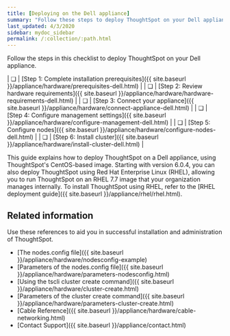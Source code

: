 ```yaml
---
title: [Deploying on the Dell appliance]
summary: "Follow these steps to deploy ThoughtSpot on your Dell appliance."
last_updated: 4/3/2020
sidebar: mydoc_sidebar
permalink: /:collection/:path.html
---
```

Follow the steps in this checklist to deploy ThoughtSpot on your Dell appliance.

| &#10063; | [Step 1: Complete installation prerequisites]({{ site.baseurl }}/appliance/hardware/prerequisites-dell.html) |
| &#10063; | [Step 2: Review hardware requirements]({{ site.baseurl }}/appliance/hardware/hardware-requirements-dell.html) |
| &#10063; | [Step 3: Connect your appliance]({{ site.baseurl }}/appliance/hardware/connect-appliance-dell.html) |
| &#10063; | [Step 4: Configure management settings]({{ site.baseurl }}/appliance/hardware/configure-management-dell.html) |
| &#10063; | [Step 5: Configure nodes]({{ site.baseurl }}/appliance/hardware/configure-nodes-dell.html) |
| &#10063; | [Step 6: Install cluster]({{ site.baseurl }}/appliance/hardware/install-cluster-dell.html) |

This guide explains how to deploy ThoughtSpot on a Dell appliance, using ThoughtSpot's CentOS-based image. Starting with version 6.0.4, you can also deploy ThoughtSpot using Red Hat Enterprise Linux (RHEL), allowing you to run ThoughtSpot on an RHEL 7.7 image that your organization manages internally. To install ThoughtSpot using RHEL, refer to the [RHEL deployment guide]({{ site.baseurl }}/appliance/rhel/rhel.html).

## Related information
Use these references to aid you in successful installation and administration of ThoughtSpot.

* [The nodes.config file]({{ site.baseurl }}/appliance/hardware/nodesconfig-example)
* [Parameters of the nodes.config file]({{ site.baseurl }}/appliance/hardware/parameters-nodesconfig.html)
* [Using the tscli cluster create command]({{ site.baseurl }}/appliance/hardware/cluster-create.html)
* [Parameters of the cluster create command]({{ site.baseurl }}/appliance/hardware/parameters-cluster-create.html)
* [Cable Reference]({{ site.baseurl }}/appliance/hardware/cable-networking.html)
* [Contact Support]({{ site.baseurl }}/appliance/contact.html)
